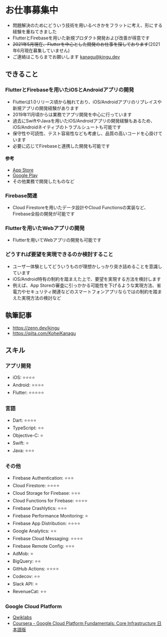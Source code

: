 # お仕事募集中

- 問題解決のためにどういう技術を用いるべきかをフラットに考え、形にする経験を重ねてきました
- FlutterとFirebaseを用いた新規プロダクト開発および改善が得意です
- ~~2021年5月現在、Flutterを中心とした開発のお仕事を探しております~~(2021年6月現在募集していません)
- ご連絡はこちらまでお願いします [kanagu@kingu.dev](mailto:kanagu@kingu.dev)

## できること

### FlutterとFirebaseを用いたiOSとAndroidアプリの開発

- Flutterは1.0リリース頃から触れており、iOS/Androidアプリのリプレイスや新規アプリの開発経験があります
- 2019年11月頃からは業務でアプリ開発を中心に行っています
- 過去にSwiftやJavaを用いたiOS/Androidアプリの開発経験もあるため、iOS/Androidネイティブのトラブルシュートも可能です
- 保守性や可読性、テスト容易性なども考慮し、品質の高いコードを心掛けています
- 必要に応じてFirebaseと連携した開発も可能です

#### 参考

- [App Store](https://apps.apple.com/am/developer/id1530720615)
- [Google Play](https://play.google.com/store/apps/developer?id=Kohei+Kanagu)
- その他業務で開発したものなど

### Firebase関連

- Cloud Firestoreを用いたデータ設計やCloud Functionsの実装など、Firebase全般の開発が可能です

### Flutterを用いたWebアプリの開発

- Flutterを用いてWebアプリの開発も可能です

### どうすれば要望を実現できるのか検討すること

- ユーザー体験としてどういうものが理想かしっかり突き詰めることを意識しています
- iOS/Android特有の制約を踏まえた上で、要望を実現する方法を検討します
- 例えば、App Storeの審査に引っかかる可能性を下げるような実現方法、省電力やセキュリティ関連などのスマートフォンアプリならではの制約を踏まえた実現方法の検討など

## 執筆記事

- <https://zenn.dev/kingu>
- <https://qiita.com/KoheiKanagu>

## スキル

### アプリ開発

- iOS: ⭐⭐⭐⭐
- Android: ⭐⭐⭐⭐
- Flutter: ⭐⭐⭐⭐⭐

### 言語

- Dart: ⭐⭐⭐⭐
- TypeScript: ⭐⭐
- Objective-C: ⭐
- Swift: ⭐
- Java: ⭐⭐⭐

### その他

- Firebase Authentication: ⭐⭐⭐
- Cloud Firestore: ⭐⭐⭐⭐
- Cloud Storage for Firebase: ⭐⭐⭐
- Cloud Functions for Firebase: ⭐⭐⭐⭐
- Firebase Crashlytics: ⭐⭐⭐
- Firebase Performance Monitoring: ⭐
- Firebase App Distribution: ⭐⭐⭐⭐
- Google Analytics: ⭐⭐
- Firebase Cloud Messaging: ⭐⭐⭐⭐
- Firebase Remote Config: ⭐⭐⭐
- AdMob: ⭐
- BigQuery: ⭐⭐
- GitHub Actions: ⭐⭐⭐⭐
- Codecov: ⭐⭐
- Slack API: ⭐
- RevenueCat: ⭐⭐

### Google Cloud Platform

- [Qwiklabs](https://google.qwiklabs.com/public_profiles/98bbb4d5-74da-4dc3-a38f-912ed3b501d7)
- [Coursera - Google Cloud Platform Fundamentals: Core Infrastructure 日本語版](https://www.coursera.org/account/accomplishments/verify/PKZC566YN7BF?utm_source=link)
